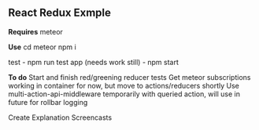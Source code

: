 React Redux Exmple
-------------------------------

**Requires**
meteor

**Use**
cd meteor
npm i

test - npm run test
app (needs work still) - npm start

**To do**
Start and finish red/greening reducer tests
Get meteor subscriptions working in container for now, but move to actions/reducers shortly
Use multi-action-api-middleware temporarily with queried action, will use in future for rollbar logging

Create Explanation Screencasts
